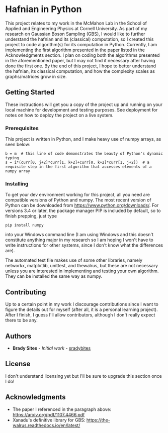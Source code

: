 # Hafnian in Python

This project relates to my work in the McMahon Lab in the School of Applied and Engineering Physics at Cornell University. As part of my research on Gaussian Boson Sampling (GBS), I would like to further understand the hafnian and its (classical) computation, so I created this project to code algorithm(s) for its computation in Python. Currently, I am implementing the first algorithm presented in the paper listed in the Acknowledgments section. I plan on coding both the algorithms presented in the aforementioned paper, but I may not find it necessary after having done the first one. By the end of this project, I hope to better understand the hafnian, its classical computation, and how the complexity scales as graphs/matrices grow in size.

## Getting Started

These instructions will get you a copy of the project up and running on your local machine for development and testing purposes. See deployment for notes on how to deploy the project on a live system.

### Prerequisites

This project is written in Python, and I make heavy use of numpy arrays, as seen below:

```
b = m  # this line of code demonstrates the beauty of Python's dynamic typing
s = i*(curr[0, j+2]*curr[1, k+2]+curr[0, k+2]*curr[1, j+2])  # a requisite step in the first algorithm that accesses elements of a numpy array
```

### Installing

To get your dev environment working for this project, all you need are compatible versions of Python and numpy. The most recent version of Python can be downloaded from https://www.python.org/downloads/. For versions 3.4 or later, the package manager PIP is included by default, so to finish prepping, just type

```
pip install numpy
```

into your Windows command line (I am using Windows and this doesn't constitute anything major in my research so I am hoping I won't have to write instructions for other systems, since I don't know what the differences are).

The automated test file makes use of some other libraries, namely networkx, matplotlib, unittest, and thewalrus, but these are not necessary unless you are interested in implementing and testing your own algorithm. They can be installed the same way as numpy.

## Contributing

Up to a certain point in my work I discourage contributions since I want to figure the details out for myself (after all, it is a personal learning project). After I finish, I guess I'll allow contributors, although I don't really expect there to be any.

## Authors

* **Brady Sites** - *Initial work* - [sradybites](https://github.com/sradybites)

## License

I don't understand licensing yet but I'll be sure to upgrade this section once I do!

## Acknowledgments

* The paper I referenced in the paragraph above: https://arxiv.org/pdf/1107.4466.pdf
* Xanadu's definitive library for GBS: https://the-walrus.readthedocs.io/en/latest/
